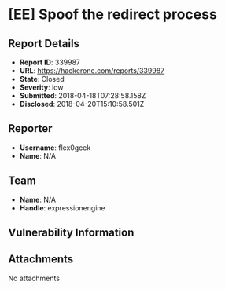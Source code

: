 # [EE] Spoof the redirect process

## Report Details
- **Report ID**: 339987
- **URL**: https://hackerone.com/reports/339987
- **State**: Closed
- **Severity**: low
- **Submitted**: 2018-04-18T07:28:58.158Z
- **Disclosed**: 2018-04-20T15:10:58.501Z

## Reporter
- **Username**: flex0geek
- **Name**: N/A

## Team
- **Name**: N/A
- **Handle**: expressionengine

## Vulnerability Information


## Attachments
No attachments
